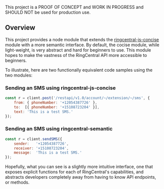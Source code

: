 This project is a PROOF OF CONCEPT and WORK IN PROGRESS and SHOULD NOT be used for production use. 

## Overview

This project provides a node module that extends the [ringcentral-js-concise](https://github.com/tylerlong/ringcentral-js-concise) module with a more semantic interface. By default, the cocise module, while light-weight, is very abstract and hard for beginners to use. This module hopes to make the vastness of the RingCentral API more accessible to beginners.

To illustrate, here are two functionally equivalent code samples using the two modules:

### Sending an SMS using ringcentral-js-concise

```javascript
const r = client.post('/restapi/v1.0/account/~/extension/~/sms', {
    from: { phoneNumber: '+12054387726' },
    to:  [{ phoneNumber: '+15108723204' }],
    text: 'This is a test SMS.'
});
```

### Sending an SMS using ringcentral-semantic

```javascript
const r = client.sendSMS({
    sender:   '+12054387726',
    receiver: '+15108723204',
    message:  'This is a test SMS.'
});
```

Hopefully, what you can see is a slightly more intuitive interface, one that exposes explicit functions for each of RingCentral's capabilities, and abstracts developers completely away from having to know API endpoints, or methods. 
